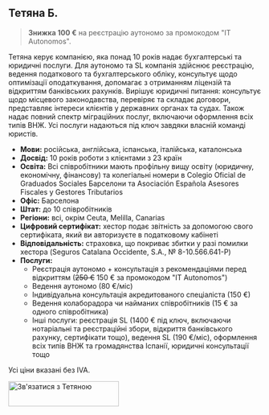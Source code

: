 ## Тетяна Б.

> **Знижка 100 €** на реєстрацію аутономо за промокодом "IT Autonomos".

Тетяна керує компанією, яка понад 10 років надає бухгалтерські та юридичні послуги. Для аутономо та SL компанія здійснює
реєстрацію, ведення податкового та бухгалтерського обліку, консультує щодо оптимізації оподаткування, допомагає з
отриманням ліцензій та відкриттям банківських рахунків. Вирішує юридичні питання: консультує щодо місцевого
законодавства, перевіряє та складає договори, представляє інтереси клієнтів у державних органах та судах. Також надає
повний спектр міграційних послуг, включаючи оформлення всіх типів ВНЖ. Усі послуги надаються під ключ завдяки власній
команді юристів.

- **Мови:** російська, англійська, іспанська, італійська, каталонська
- **Досвід:** 10 років роботи з клієнтами з 23 країн
- **Освіта:** Всі співробітники мають профільну вищу освіту (юридичну, економічну, фінансову) та колегіальні номери в
  Colegio Oficial de Graduados Sociales Барселони та Asociación Española Asesores Fiscales y Gestores Tributarios
- **Офіс:** Барселона
- **Штат:** до 10 співробітників
- **Регіони:** всі, окрім Ceuta, Melilla, Canarias
- **Цифровий сертифікат:** хестор подає звітність за допомогою свого сертифіката, який ви авторизуєте в податковому
  кабінеті
- **Відповідальність:** страховка, що покриває збитки у разі помилки хестора (Seguros Catalana Occidente, S.A., №
  8-10.566.641-P)
- **Послуги:**
    - Реєстрація аутономо + консультація з рекомендаціями перед відкриттям (<s>250 €</s> 150 € за промокодом "IT
      Autonomos")
    - Ведення аутономо (80 €/міс)
    - Індивідуальна консультація акредитованого спеціаліста (150 €)
    - Ведення колаборадора чи найманих співробітників (15 € за одного співробітника)
    - Інші послуги: реєстрація SL (1400 € під ключ, включаючи нотаріальні та реєстраційні збори, відкриття банківського
      рахунку, сертифікати тощо), ведення SL (190 €/міс), оформлення всіх типів ВНЖ та громадянства Іспанії, юридичні
      консультації тощо

Усі ціни вказані без IVA.

<div class="hs-cta-embed hs-cta-simple-placeholder hs-cta-embed-191039291591"
  style="max-width:100%; max-height:100%; width:220px;height:50px" data-hubspot-wrapper-cta-id="191039291591">
  <a href="https://cta-eu1.hubspot.com/web-interactives/public/v1/track/redirect?encryptedPayload=AVxigLL2N3%2F19UG9t58zGAxjQmPWaNO3lqaJkX%2F6O93WNWFt9l6JL6Ot%2BdDRsC%2B%2BQAPPWQgU0hGAPnRLV9iMMs%2FAjeZoxshuLAotaAamhXKA5AdZ5MI%3D&webInteractiveContentId=191039291591&portalId=145459200" target="_blank" rel="noopener" crossorigin="anonymous">
    <img alt="&#1047;&#1074;'&#1103;&#1079;&#1072;&#1090;&#1080;&#1089;&#1103; &#1079; &#1058;&#1077;&#1090;&#1103;&#1085;&#1086;&#1102;" loading="lazy" src="https://hubspot-no-cache-eu1-prod.s3.amazonaws.com/cta/default/145459200/interactive-191039291591.png" style="height: 100%; width: 100%; object-fit: fill"
      onerror="this.style.display='none'" />
  </a>
</div>
